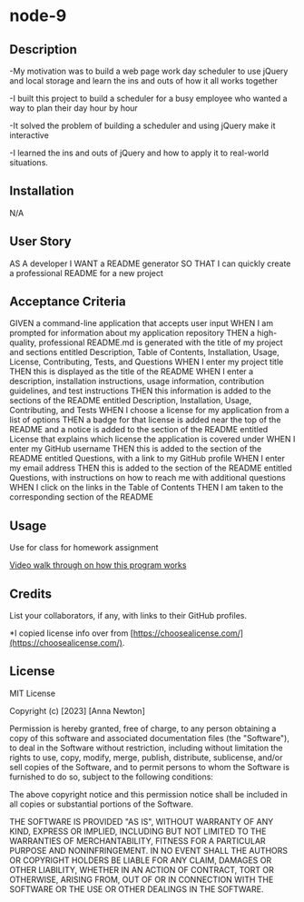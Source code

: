 # node-9


## Description

-My motivation was to build a web page work day scheduler to use jQuery and local storage and learn the ins and outs of how it all works together

-I built this project to build a scheduler for a busy employee who wanted a way to plan their day hour by hour

-It solved the problem of building a scheduler and using jQuery make it interactive

-I learned the ins and outs of jQuery and how to apply it to real-world situations.

## Installation

N/A

## User Story

AS A developer
I WANT a README generator
SO THAT I can quickly create a professional README for a new project

## Acceptance Criteria

GIVEN a command-line application that accepts user input
WHEN I am prompted for information about my application repository
THEN a high-quality, professional README.md is generated with the title of my project and sections entitled Description, Table of Contents, Installation, Usage, License, Contributing, Tests, and Questions
WHEN I enter my project title
THEN this is displayed as the title of the README
WHEN I enter a description, installation instructions, usage information, contribution guidelines, and test instructions
THEN this information is added to the sections of the README entitled Description, Installation, Usage, Contributing, and Tests
WHEN I choose a license for my application from a list of options
THEN a badge for that license is added near the top of the README and a notice is added to the section of the README entitled License that explains which license the application is covered under
WHEN I enter my GitHub username
THEN this is added to the section of the README entitled Questions, with a link to my GitHub profile
WHEN I enter my email address
THEN this is added to the section of the README entitled Questions, with instructions on how to reach me with additional questions
WHEN I click on the links in the Table of Contents
THEN I am taken to the corresponding section of the README

## Usage

Use for class for homework assignment

[Video walk through on how this program works](assets/walkthrough.mp4)


## Credits

List your collaborators, if any, with links to their GitHub profiles.

\*I copied license info over from [https://choosealicense.com/](https://choosealicense.com/).

## License

MIT License

Copyright (c) [2023] [Anna Newton]

Permission is hereby granted, free of charge, to any person obtaining a copy
of this software and associated documentation files (the "Software"), to deal
in the Software without restriction, including without limitation the rights
to use, copy, modify, merge, publish, distribute, sublicense, and/or sell
copies of the Software, and to permit persons to whom the Software is
furnished to do so, subject to the following conditions:

The above copyright notice and this permission notice shall be included in all
copies or substantial portions of the Software.

THE SOFTWARE IS PROVIDED "AS IS", WITHOUT WARRANTY OF ANY KIND, EXPRESS OR
IMPLIED, INCLUDING BUT NOT LIMITED TO THE WARRANTIES OF MERCHANTABILITY,
FITNESS FOR A PARTICULAR PURPOSE AND NONINFRINGEMENT. IN NO EVENT SHALL THE
AUTHORS OR COPYRIGHT HOLDERS BE LIABLE FOR ANY CLAIM, DAMAGES OR OTHER
LIABILITY, WHETHER IN AN ACTION OF CONTRACT, TORT OR OTHERWISE, ARISING FROM,
OUT OF OR IN CONNECTION WITH THE SOFTWARE OR THE USE OR OTHER DEALINGS IN THE
SOFTWARE.
